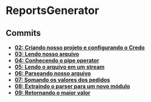 # ReportsGenerator

## Commits
- **[02: Criando nosso projeto e configurando o Credo](https://github.com/vinifraga/ignite/commit/177c8ad7495c4dcc6eac9f7532c1a4421f9b6ac4)**
- **[03: Lendo nosso arquivo](https://github.com/vinifraga/ignite/commit/928f1273619ac5849c7876617e3a14036e25b269)**
- **[04: Conhecendo o pipe operator](https://github.com/vinifraga/ignite/commit/cd3af2f1a4918951c84b89dc20de16a158fb86de)**
- **[05: Lendo o arquivo em um stream](https://github.com/vinifraga/ignite/commit/247bee13023812cb2d035c024df1866037698d34)**
- **[06: Parseando nosso arquivo](https://github.com/vinifraga/ignite/commit/d8b6390fae9a150668ef79e0f5767838d8054873)**
- **[07: Somando os valores dos pedidos](https://github.com/vinifraga/ignite/commit/6d9d0f3fca5da94fdfdc2acfb97a18542df502b7)**
- **[08: Extraindo o parser para um novo módulo](https://github.com/vinifraga/ignite/commit/18cf3060263e15cf7e2980c106368b5e08140943)**
- **[09: Retornando o maior valor](https://github.com/vinifraga/ignite/commit/7ff033ac04c48b712b0b24b73720071b78442f4a)**
